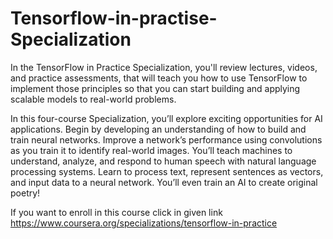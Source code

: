 # Tensorflow-in-practise-Specialization

In the TensorFlow in Practice Specialization, you'll review lectures, videos, and practice assessments, that will teach you how to use TensorFlow to implement those principles so that you can start building and applying scalable models to real-world problems.

In this four-course Specialization, you’ll explore exciting opportunities for AI applications. Begin by developing an understanding of how to build and train neural networks. Improve a network’s performance using convolutions as you train it to identify real-world images. You’ll teach machines to understand, analyze, and respond to human speech with natural language processing systems. Learn to process text, represent sentences as vectors, and input data to a neural network. You’ll even train an AI to create original poetry!

If you want to enroll in this course click in given link https://www.coursera.org/specializations/tensorflow-in-practice

